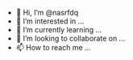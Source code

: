 - 👋 Hi, I’m @nasrfdq
- 👀 I’m interested in ...
- 🌱 I’m currently learning ...
- 💞️ I’m looking to collaborate on ...
- 📫 How to reach me ...

<!---
nasrfdq/nasrfdq is a ✨ special ✨ repository because its `README.md` (this file) appears on your GitHub profile.
You can click the Preview link to take a look at your changes.
--->
